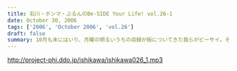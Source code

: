 ```yaml
---
title: 石川・ホンマ・ぶるんのBe-SIDE Your Life! vol.26-1
date: October 30, 2006
tags: ['2006', 'October 2006', 'vol.26']
draft: false
summary: 10月も末にはいり、月曜の明るいうちの収録が板についてきた我らがビーサイ。そんなあ、冒頭はなにかと毎回毎回行われている「重大発表」がありますのでお聴き逃しなく！（何かと重大にしたがるSaga．．．）そして、二本目は早稲田祭にカンするお知らせもあるから続けて聴いてちょーだいね！↑NAMAE
---
```


http://project-phi.ddo.jp/ishikawa/ishikawa026_1.mp3
